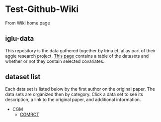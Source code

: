 # Test-Github-Wiki 

From Wiki home page

## iglu-data
This repository is the data gathered together by Irina et. al as part of their aggie research project. [This page ](https://github.com/marymartin16/Test-Github-Wiki/wiki/table) contains a table of the datasets and whether or not they contain selected covariates.

## dataset list

Each data set is listed below by the first author on the original paper. The data sets are organized then by category. Click a data set to see its description, a link to the original paper, and additional information.

* CGM
  * [CGMRCT](https://github.com/marymartin16/Test-Github-Wiki/wiki/cgmrct)
